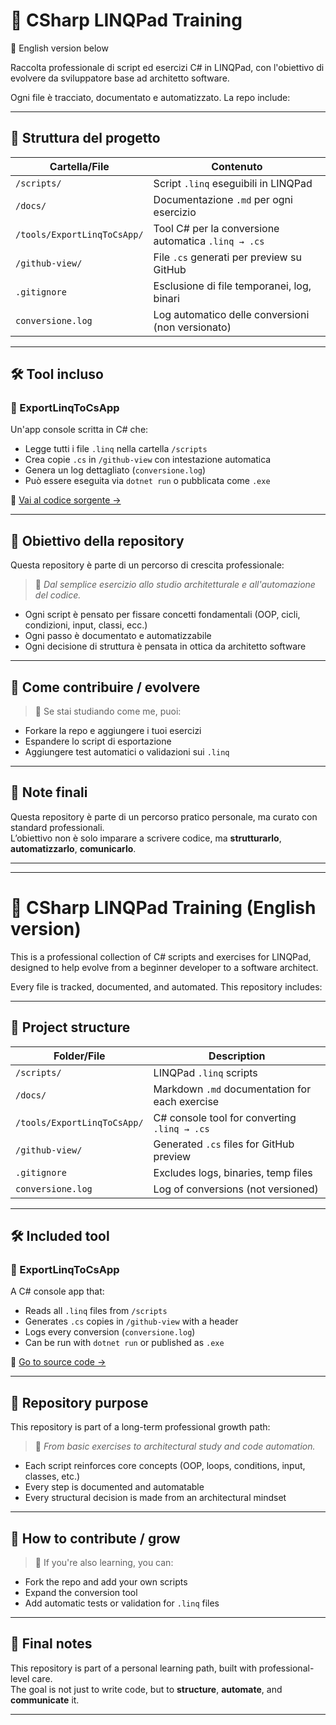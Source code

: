 # 🧠 CSharp LINQPad Training

🔽 English version below

Raccolta professionale di script ed esercizi C# in LINQPad, con l'obiettivo di evolvere da sviluppatore base ad architetto software.

Ogni file è tracciato, documentato e automatizzato. La repo include:

---

## 📂 Struttura del progetto

| Cartella/File | Contenuto |
|---------------|-----------|
| `/scripts/` | Script `.linq` eseguibili in LINQPad |
| `/docs/` | Documentazione `.md` per ogni esercizio |
| `/tools/ExportLinqToCsApp/` | Tool C# per la conversione automatica `.linq → .cs` |
| `/github-view/` | File `.cs` generati per preview su GitHub |
| `.gitignore` | Esclusione di file temporanei, log, binari |
| `conversione.log` | Log automatico delle conversioni (non versionato) |

---

## 🛠 Tool incluso

### 🔹 ExportLinqToCsApp

Un'app console scritta in C# che:

- Legge tutti i file `.linq` nella cartella `/scripts`
- Crea copie `.cs` in `/github-view` con intestazione automatica
- Genera un log dettagliato (`conversione.log`)
- Può essere eseguita via `dotnet run` o pubblicata come `.exe`

📍 [Vai al codice sorgente →](tools/ExportLinqToCsApp)

---

## 🧭 Obiettivo della repository

Questa repository è parte di un percorso di crescita professionale:

> 🔁 *Dal semplice esercizio allo studio architetturale e all'automazione del codice.*

- Ogni script è pensato per fissare concetti fondamentali (OOP, cicli, condizioni, input, classi, ecc.)
- Ogni passo è documentato e automatizzabile
- Ogni decisione di struttura è pensata in ottica da architetto software

---

## 🔗 Come contribuire / evolvere

> 📌 Se stai studiando come me, puoi:

- Forkare la repo e aggiungere i tuoi esercizi
- Espandere lo script di esportazione
- Aggiungere test automatici o validazioni sui `.linq`

---

## 📣 Note finali

Questa repository è parte di un percorso pratico personale, ma curato con standard professionali.  
L’obiettivo non è solo imparare a scrivere codice, ma **strutturarlo**, **automatizzarlo**, **comunicarlo**.

---

---

# 🧠 CSharp LINQPad Training (English version)

This is a professional collection of C# scripts and exercises for LINQPad, designed to help evolve from a beginner developer to a software architect.

Every file is tracked, documented, and automated. This repository includes:

---

## 📂 Project structure

| Folder/File | Description |
|-------------|-------------|
| `/scripts/` | LINQPad `.linq` scripts |
| `/docs/` | Markdown `.md` documentation for each exercise |
| `/tools/ExportLinqToCsApp/` | C# console tool for converting `.linq → .cs` |
| `/github-view/` | Generated `.cs` files for GitHub preview |
| `.gitignore` | Excludes logs, binaries, temp files |
| `conversione.log` | Log of conversions (not versioned) |

---

## 🛠 Included tool

### 🔹 ExportLinqToCsApp

A C# console app that:

- Reads all `.linq` files from `/scripts`
- Generates `.cs` copies in `/github-view` with a header
- Logs every conversion (`conversione.log`)
- Can be run with `dotnet run` or published as `.exe`

📍 [Go to source code →](tools/ExportLinqToCsApp)

---

## 🧭 Repository purpose

This repository is part of a long-term professional growth path:

> 🔁 *From basic exercises to architectural study and code automation.*

- Each script reinforces core concepts (OOP, loops, conditions, input, classes, etc.)
- Every step is documented and automatable
- Every structural decision is made from an architectural mindset

---

## 🔗 How to contribute / grow

> 📌 If you're also learning, you can:

- Fork the repo and add your own scripts
- Expand the conversion tool
- Add automatic tests or validation for `.linq` files

---

## 📣 Final notes

This repository is part of a personal learning path, built with professional-level care.  
The goal is not just to write code, but to **structure**, **automate**, and **communicate** it.

---
